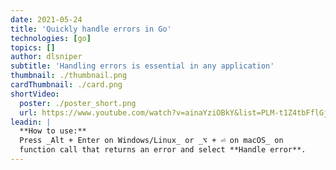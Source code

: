 ```yaml
---
date: 2021-05-24
title: 'Quickly handle errors in Go'
technologies: [go]
topics: []
author: dlsniper
subtitle: 'Handling errors is essential in any application'
thumbnail: ./thumbnail.png
cardThumbnail: ./card.png
shortVideo:
  poster: ./poster_short.png
  url: https://www.youtube.com/watch?v=ainaYziOBkY&list=PLM-t1Z4tbFflGjn5Qzjjku5J7SX3p-nhY&index=7&t=0s
leadin: |
  **How to use:**
  Press _Alt + Enter on Windows/Linux_ or _⌥ + ⏎ on macOS_ on
  function call that returns an error and select **Handle error**.
---
```

